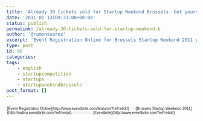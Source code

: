 ```yaml
---
title: 'Already 30 tickets sold for Startup Weekend Brussels. Get yours before it is too late!'
date: '2011-01-13T09:31:00+00:00'
status: publish
permalink: /already-30-tickets-sold-for-startup-weekend-b
author: '@ramonsuarez'
excerpt: 'Event Registration Online for Brussels Startup Weekend 2011 powered by Eventbrite'
type: post
id: 98
categories:
tags:
    - english
    - startupcompetition
    - startups
    - startupweekendbrussels
post_format: []
---
```

<div style="text-align:left;"><div style="font-family:Helvetica, Arial;font-size:10px;padding:5px 0;margin:2px;text-align:left;">[Event Registration Online](http://www.eventbrite.com/features?ref=etckt)<span style="color:#ddd;"> for </span>[Brussels Startup Weekend 2011](http://swbru.eventbrite.com?ref=etckt)<span style="color:#ddd;"> powered by </span>[Eventbrite](http://www.eventbrite.com?ref=etckt)</div></div>